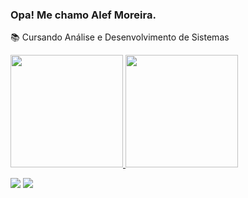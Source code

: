 
### Opa! Me chamo Alef Moreira.
📚 Cursando Análise e Desenvolvimento de Sistemas
<div>
<a href="https://github.com/alefmoreira">
<img height="180em" src="https://github-readme-stats.vercel.app/api/top-langs/?username=alefmoreira&layout=compact&langs_count=7&theme=dark"/>
<img height="180em" src="https://github-readme-stats.vercel.app/api?username=alefmoreira&show_icons=true&theme=dark&include_all_commits=true&count_private=true"/>
</div>

<div>

<a href="https://instagram.com/alefmoreiraa" target="_blank"><img src="https://img.shields.io/badge/-Instagram-%23E4405F?style=for-the-badge&logo=instagram&logoColor=white" target="_blank"></a>
<a href = "mailto:alefgouveia17@gmail.com"><img src="https://img.shields.io/badge/Gmail-D14836?style=for-the-badge&logo=gmail&logoColor=white" target="_blank"></a>
</div>
 
